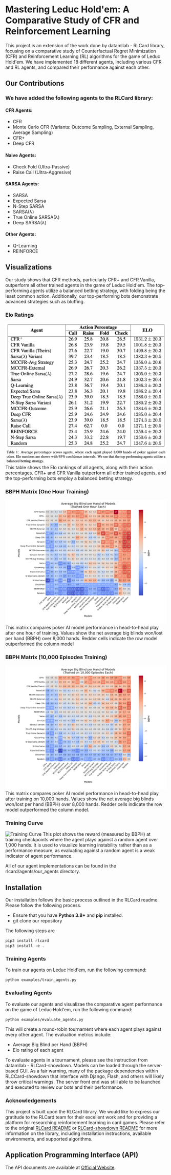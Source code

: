 # Mastering Leduc Hold'em: A Comparative Study of CFR and Reinforcement Learning

This project is an extension of the work done by datamllab - RLCard library, focusing on a comparative study of Counterfactual Regret Minimization (CFR) and Reinforcement Learning (RL) algorithms for the game of Leduc Hold'em. We have implemented 18 different agents, including various CFR and RL agents, and compared their performance against each other.

## Our Contributions
### We have added the following agents to the RLCard library:

#### CFR Agents:
- CFR
- Monte Carlo CFR (Variants: Outcome Sampling, External Sampling, Average Sampling)
- CFR+
- Deep CFR

#### Naive Agents:
- Check Fold (Ultra-Passive)
- Raise Call (Ultra-Aggresive)

#### SARSA Agents:
- SARSA
- Expected Sarsa
- N-Step SARSA
- SARSA(λ)
- True Online SARSA(λ)
- Deep SARSA(λ)

#### Other Agents:
- Q-Learning
- REINFORCE

## Visualizations
Our study shows that CFR methods, particularly CFR+ and CFR Vanilla, outperform all other trained agents in the game of Leduc Hold'em. The top-performing agents utilize a balanced betting strategy, with folding being the least common action. Additionally, our top-performing bots demonstrate advanced strategies such as bluffing.

### Elo Ratings
![Elo Ratings of Agents](visualizations/ELO_agents.png)
This table shows the Elo rankings of all agents, along with their action percentages. CFR+ and CFR Vanilla outperform all other trained agents, and the top-performing bots employ a balanced betting strategy.

### BBPH Matrix (One Hour Training)
![Training Performance over One Hour](visualizations/BBPH_one_hour_training_each.png)
This matrix compares poker AI model performance in head-to-head play after one hour of training. Values show the net average big blinds won/lost per hand (BBPH) over 8,000 hands. Redder cells indicate the row model outperformed the column model

### BBPH Matrix (10,000 Episodes Training)
![Training over 10,000 Episodes](visualizations/BBPH_10_000_episodes_training_each.png)
This matrix compares poker AI model performance in head-to-head play after training on 10,000 hands. Values show the net average big blinds won/lost per hand (BBPH) over 8,000 hands. Redder cells indicate the row model outperformed the column model.

### Training Curve
![Training Curve](visualizations/TrainingCurve.png)
This plot shows the reward (measured by BBPH) at training checkpoints where the agent plays against a random agent over 1,000 hands. It is used to visualize learning instability rather than as a performance measure, as evaluating against a random agent is a weak indicator of agent performance.

All of our agent implementations can be found in the rlcard/agents/our_agents directory.

## Installation
Our installation follows the basic process outlined in the RLCard readme. Please follow the following process.

- Ensure that you have **Python 3.8+** and **pip** installed.
- git clone our repository

The following steps are
```
pip3 install rlcard
pip3 install -e .
```

### Training Agents
To train our agents on Leduc Hold'em, run the following command:
```
python examples/train_agents.py
```

### Evaluating Agents
To evaluate our agents and visualizae the comparative agent performance on the game of Leduc Hold'em, run the following command:

```
python examples/evaluate_agents.py
```

This will create a round-robin tournament where each agent plays against every other agent. The evaluation metrics include:

- Average Big Blind per Hand (BBPH)
- Elo rating of each agent 

To evaluate agents in a tournament, please see the instruction from datamllab - RLCard-showdown. Models can be loaded through the server-based GUI. As a fair warning, many of the package dependencies within RLCCard-showdown that interface with Django, Flash, and others will likely throw critical warnings. The server front end was still able to be launched and executed to review our bots and their performance.

### Acknowledgements

This project is built upon the RLCard library. We would like to express our gratitude to the RLCard team for their excellent work and for providing a platform for researching reinforcement learning in card games.
Please refer to the original [RLCard README](https://github.com/datamllab/rlcard/blob/master/README.md) or [RLCard-showdown README](https://github.com/datamllab/rlcard-showdown/blob/master/README.md) for more information on the library, including installation instructions, available environments, and supported algorithms.


## Application Programming Interface (API)
The API documents are available at [Official Website](http://www.rlcard.org).
